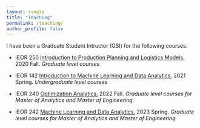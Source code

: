 ```yaml
---
layout: single
title: "Teaching"
permalink: /teaching/
author_profile: false
---
```


I have been a Graduate Student Intructor (GSI) for the following courses.  

* IEOR 250 <ins>Introduction to Production Planning and Logistics Models.</ins> 2020 Fall. _Graduate level courses_

* IEOR 142 <ins>Introduction to Machine Learning and Data Analytics.</ins> 2021 Spring. _Undergraduate level courses_


* IEOR 240 <ins>Optimization Analytics.</ins> 2022 Fall. _Graduate level courses for Master of Analytics and Master of Engineering_


* IEOR 242 <ins>Machine Learning and Data Analytics.</ins> 2023 Spring. _Graduate level courses for Master of Analytics and Master of Engineering_